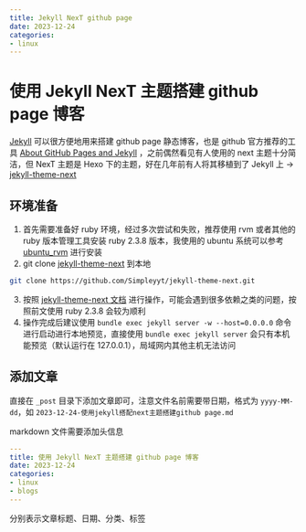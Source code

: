 ```yaml
---
title: Jekyll NexT github page
date: 2023-12-24
categories:
- linux
---
```


# 使用 Jekyll NexT 主题搭建 github page 博客

[Jekyll](https://jekyllrb.com/) 可以很方便地用来搭建 github page 静态博客，也是 github 官方推荐的工具 [About GitHub Pages and Jekyll](https://docs.github.com/en/pages/setting-up-a-github-pages-site-with-jekyll/about-github-pages-and-jekyll) ，之前偶然看见有人使用的 next 主题十分简洁，但 NexT 主题是 Hexo 下的主题，好在几年前有人将其移植到了 Jekyll 上 -> [jekyll-theme-next](https://github.com/Simpleyyt/jekyll-theme-next)

## 环境准备

1. 首先需要准备好 ruby 环境，经过多次尝试和失败，推荐使用 rvm 或者其他的 ruby 版本管理工具安装 ruby 2.3.8 版本，我使用的 ubuntu 系统可以参考 [ubuntu_rvm](https://github.com/rvm/ubuntu_rvm) 进行安装
2. git clone [jekyll-theme-next](https://github.com/Simpleyyt/jekyll-theme-next) 到本地

```bash
git clone https://github.com/Simpleyyt/jekyll-theme-next.git
```
3. 按照 [jekyll-theme-next 文档](http://theme-next.simpleyyt.com/getting-started.html) 进行操作，可能会遇到很多依赖之类的问题，按照前文使用 ruby 2.3.8 会较为顺利
4. 操作完成后建议使用 `bundle exec jekyll server -w --host=0.0.0.0` 命令进行启动进行本地预览，直接使用 `bundle exec jekyll server` 会只有本机能预览（默认运行在 127.0.0.1），局域网内其他主机无法访问

## 添加文章

直接在 `_post` 目录下添加文章即可，注意文件名前需要带日期，格式为 `yyyy-MM-dd`，如 `2023-12-24-使用jekyll搭配next主题搭建github page.md`

markdown 文件需要添加头信息

```yaml
---
title: 使用 Jekyll NexT 主题搭建 github page 博客
date: 2023-12-24
categories: 
- linux
- blogs
---
```

分别表示文章标题、日期、分类、标签
